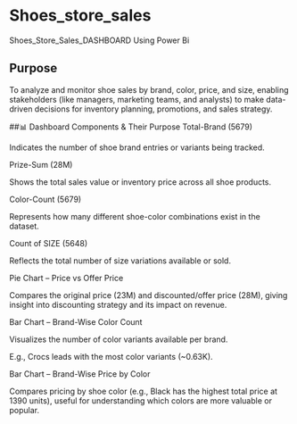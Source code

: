 # Shoes_store_sales
Shoes_Store_Sales_DASHBOARD Using Power Bi  

## Purpose
To analyze and monitor shoe sales by brand, color, price, and size, enabling stakeholders (like managers, marketing teams, and analysts) to make data-driven decisions for inventory planning, promotions, and sales strategy.   

##📊 Dashboard Components & Their Purpose
Total-Brand (5679)

Indicates the number of shoe brand entries or variants being tracked.

Prize-Sum (28M)

Shows the total sales value or inventory price across all shoe products.

Color-Count (5679)

Represents how many different shoe-color combinations exist in the dataset.

Count of SIZE (5648)

Reflects the total number of size variations available or sold.

Pie Chart – Price vs Offer Price

Compares the original price (23M) and discounted/offer price (28M), giving insight into discounting strategy and its impact on revenue.

Bar Chart – Brand-Wise Color Count

Visualizes the number of color variants available per brand.

E.g., Crocs leads with the most color variants (~0.63K).

Bar Chart – Brand-Wise Price by Color

Compares pricing by shoe color (e.g., Black has the highest total price at 1390 units), useful for understanding which colors are more valuable or popular.



